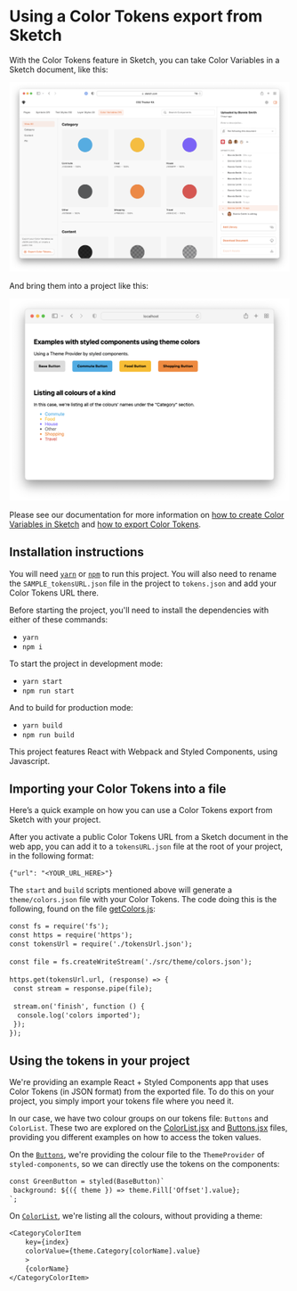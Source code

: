 # Using a Color Tokens export from Sketch

With the Color Tokens feature in Sketch, you can take Color Variables in a Sketch document, like this:

![example of Sketch Library](sketch-file-example.png)

And bring them into a project like this:

![example of output](project-example.png)

Please see our documentation for more information on [how to create Color Variables in Sketch](#) and [how to export Color Tokens](#).

## Installation instructions

You will need [`yarn`](https://classic.yarnpkg.com/lang/en/docs/install/) or [`npm`](https://docs.npmjs.com/downloading-and-installing-node-js-and-npm) to run this project. You will also need to rename the `SAMPLE_tokensURL.json` file in the project to `tokens.json` and add your Color Tokens URL there.

Before starting the project, you'll need to install the dependencies with either of these commands:

- `yarn`
- `npm i`

To start the project in development mode:

- `yarn start`
- `npm run start`

And to build for production mode:

- `yarn build`
- `npm run build`

This project features React with Webpack and Styled Components, using Javascript.

## Importing your Color Tokens into a file

Here’s a quick example on how you can use a Color Tokens export from Sketch with your project.

After you activate a public Color Tokens URL from a Sketch document in the web app, you can add it to a `tokensURL.json` file at the root of your project, in the following format:

```
{"url": "<YOUR_URL_HERE>"}
```

The `start` and `build` scripts mentioned above will generate a `theme/colors.json` file with your Color Tokens. The code doing this is the following, found on the file [getColors.js](getColors.js):

```
const fs = require('fs');
const https = require('https');
const tokensUrl = require('./tokensUrl.json');

const file = fs.createWriteStream('./src/theme/colors.json');

https.get(tokensUrl.url, (response) => {
 const stream = response.pipe(file);

 stream.on('finish', function () {
  console.log('colors imported');
 });
});

```

## Using the tokens in your project

We're providing an example React + Styled Components app that uses Color Tokens (in JSON format) from the exported file. To do this on your project, you simply import your tokens file where you need it.

In our case, we have two colour groups on our tokens file: `Buttons` and `ColorList`. These two are explored on the [ColorList.jsx](/src/components/ColorList.jsx) and [Buttons.jsx](/src/components/Buttons.jsx) files, providing you different examples on how to access the token values.

On the [`Buttons`](/src/components/Buttons.jsx), we're providing the colour file to the `ThemeProvider` of `styled-components`, so we can directly use the tokens on the components:

```
const GreenButton = styled(BaseButton)`
 background: ${({ theme }) => theme.Fill['Offset'].value};
`;
```

On [`ColorList`](/src/components/ColorList.jsx), we're listing all the colours, without providing a theme:

```
<CategoryColorItem
    key={index}
    colorValue={theme.Category[colorName].value}
    >
    {colorName}
</CategoryColorItem>
```
